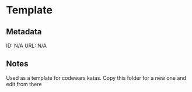# Template

## Metadata
ID: N/A
URL: N/A

## Notes
Used as a template for codewars katas. Copy this folder for a new one and edit from there
